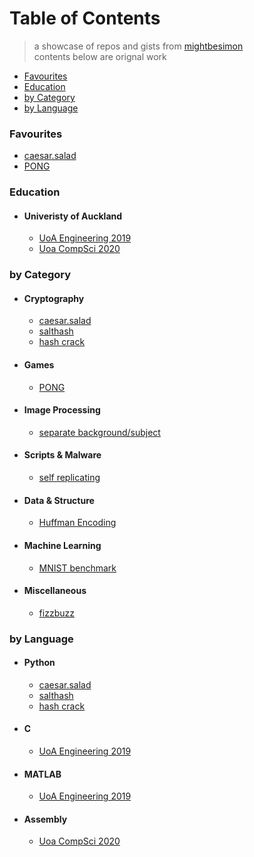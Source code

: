 # Table of Contents #

> a showcase of repos and gists from [mightbesimon](https://github.com/mightbesimon/)  
> contents below are orignal work

- [Favourites](#favourites)
- [Education](#education)
- [by Category](#by-category)
- [by Language](#by-language)



### Favourites ###
  - [caesar.salad](https://github.com/mightbesimon/caesar.salad)
  - [PONG](https://github.com/mightbesimon/PONG)

### Education ###

- #### Univeristy of Auckland ####
  - [UoA Engineering 2019](https://github.com/mightbesimon/UoA-Engineering-2019)
  - [Uoa CompSci 2020](https://github.com/mightbesimon/Uoa-CompSci-2020)

### by Category ###

- #### Cryptography ####
  - [caesar.salad](https://github.com/mightbesimon/caesar.salad)
  - [salthash](https://gist.github.com/mightbesimon/29c8a82467dea6cf9f2a10b80e2440fd)
  - [hash crack](https://gist.github.com/mightbesimon/2e0d76ac2e4b293386b2aad9d547da32)

- #### Games ####
  - [PONG](https://github.com/mightbesimon/PONG)

- #### Image Processing ####
  - [separate background/subject](https://github.com/mightbesimon/UoA-Engineering-2019/tree/master/MATLAB%20project)
  
- #### Scripts & Malware ####
  
  - [self replicating](https://github.com/mightbesimon/self-replicating)
  
- #### Data & Structure ####
  - [Huffman Encoding](https://gist.github.com/mightbesimon/02acf8f4f023027ccfcc6c5d8420d922)

- #### Machine Learning ####
  - [MNIST benchmark](https://github.com/mightbesimon/mnist-benchmark)

- #### Miscellaneous ####
  - [fizzbuzz](https://gist.github.com/mightbesimon/61628ec26d3b1cd3ab917827a58163ef)



### by Language ###

- #### Python ####
  - [caesar.salad](https://github.com/mightbesimon/caesar.salad)
  - [salthash](https://gist.github.com/mightbesimon/29c8a82467dea6cf9f2a10b80e2440fd)
  - [hash crack](https://gist.github.com/mightbesimon/2e0d76ac2e4b293386b2aad9d547da32) 

- #### C ####
  - [UoA Engineering 2019](https://github.com/mightbesimon/UoA-Engineering-2019)

- #### MATLAB ####
  - [UoA Engineering 2019](https://github.com/mightbesimon/UoA-Engineering-2019)

- #### Assembly ####
  - [Uoa CompSci 2020](https://github.com/mightbesimon/Uoa-CompSci-2020)

